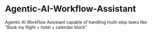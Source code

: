 # Agentic-AI-Workflow-Assistant
Agentic AI Workflow Assistant capable of handling multi-step tasks like “Book my flight + hotel + calendar block”
